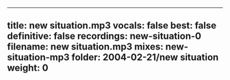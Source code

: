 
---
title: new situation.mp3
vocals: false
best: false
definitive: false
recordings: new-situation-0
filename: new situation.mp3
mixes: new-situation-mp3
folder: 2004-02-21/new situation
weight: 0
---
